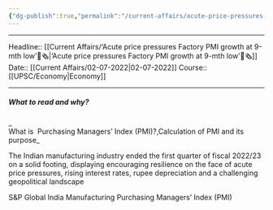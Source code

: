 ```yaml
---
{"dg-publish":true,"permalink":"/current-affairs/acute-price-pressures-factory-pmi-growth-at-9-mth-low/"}
---
```


----
Headline:: [[Current Affairs/‘Acute price pressures Factory PMI growth at 9-mth low’📰🗞️\|‘Acute price pressures Factory PMI growth at 9-mth low’📰🗞️]]
Date:: [[Current Affairs/02-07-2022\|02-07-2022]]
Course:: [[UPSC/Economy\|Economy]] 

----
##### What to read and why? 
_  
What is  Purchasing Managers’ Index (PMI)?,Calculation of PMI and its purpose_

The Indian manufacturing industry ended the first quarter of fiscal 2022/23 on a solid footing, displaying encouraging resilience on the face of acute price pressures, rising interest rates, rupee depreciation and a challenging geopolitical landscape

S&P Global India Manufacturing Purchasing Managers’ Index (PMI)















